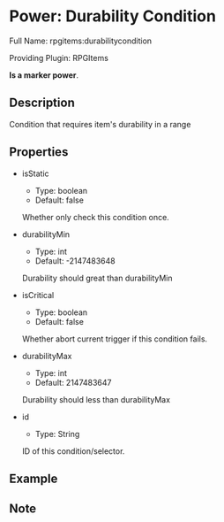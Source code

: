 # Power: Durability Condition

<!-- This file is generated ingame by `/rpgitem gen-wiki`. -->
<!-- Please only edit between "beginCustomXXXX" and "endCustomXXXX".  -->
<!-- If you want to edit description of this power or property, -->
<!-- please edit corresponding section in "resources/lang/en_US.yml" -->

Full Name: rpgitems:durabilitycondition

Providing Plugin: RPGItems

**Is a marker power**.

<!-- beginCustomHeader -->
<!-- endCustomHeader -->

## Description

Condition that requires item's durability in a range
<!-- beginCustomDescription -->
<!-- endCustomDescription -->

## Properties

* isStatic

  * Type: boolean
  * Default: false

  Whether only check this condition once.

* durabilityMin

  * Type: int
  * Default: -2147483648

  Durability should great than durabilityMin

* isCritical

  * Type: boolean
  * Default: false

  Whether abort current trigger if this condition fails.

* durabilityMax

  * Type: int
  * Default: 2147483647

  Durability should less than durabilityMax

* id

  * Type: String

  ID of this condition/selector.

<!-- beginCustomProperties -->
<!-- endCustomProperties -->

## Example

<!-- beginCustomExample -->
<!-- endCustomExample -->

## Note

<!-- beginCustomNote -->
<!-- endCustomNote -->
